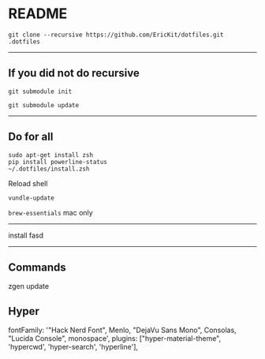 # README

`git clone --recursive https://github.com/EricKit/dotfiles.git .dotfiles`

***

## If you did not do recursive

`git submodule init`

`git submodule update`

***

## Do for all

`sudo apt-get install zsh`  
`pip install powerline-status`  
`~/.dotfiles/install.zsh`  

Reload shell

`vundle-update`

`brew-essentials` mac only

***

install fasd

***

## Commands

zgen update

## Hyper

fontFamily: '"Hack Nerd Font", Menlo, "DejaVu Sans Mono", Consolas, "Lucida Console", monospace',
plugins: ["hyper-material-theme", 'hypercwd', 'hyper-search', 'hyperline'],
